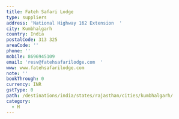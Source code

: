 ```yaml
---
title: Fateh Safari Lodge
type: suppliers
address: 'National Highway 162 Extension  '
city: Kumbhalgarh
country: India
postalCode: 313 325
areaCode: ''
phone: ''
mobile: 8696945109
email: 'resv@fatehsafarilodge.com  '
www: www.fatehsafarilodge.com
note: ''
bookThrough: 0
currency: INR
gstType: 0
path: /destinations/india/states/rajasthan/cities/kumbhalgarh/
category:
  - H
---
```



